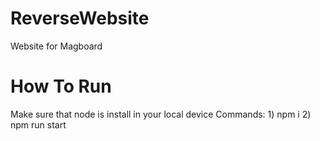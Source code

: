 # ReverseWebsite
Website for Magboard

# How To Run
Make sure that node is install in your local device 
Commands: 
    1) npm i
    2) npm run start 
